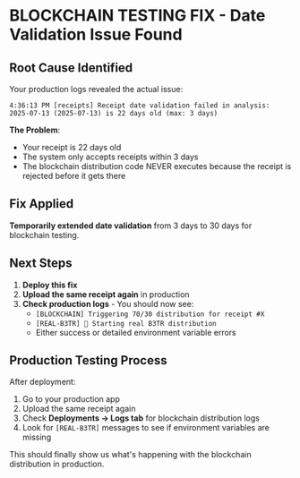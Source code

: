 # BLOCKCHAIN TESTING FIX - Date Validation Issue Found

## Root Cause Identified
Your production logs revealed the actual issue:

```
4:36:13 PM [receipts] Receipt date validation failed in analysis: 2025-07-13 (2025-07-13) is 22 days old (max: 3 days)
```

**The Problem**: 
- Your receipt is 22 days old
- The system only accepts receipts within 3 days
- The blockchain distribution code NEVER executes because the receipt is rejected before it gets there

## Fix Applied
**Temporarily extended date validation** from 3 days to 30 days for blockchain testing.

## Next Steps
1. **Deploy this fix**
2. **Upload the same receipt again** in production
3. **Check production logs** - You should now see:
   - `[BLOCKCHAIN] Triggering 70/30 distribution for receipt #X`
   - `[REAL-B3TR] 🚀 Starting real B3TR distribution`
   - Either success or detailed environment variable errors

## Production Testing Process
After deployment:
1. Go to your production app
2. Upload the same receipt again
3. Check **Deployments → Logs tab** for blockchain distribution logs
4. Look for `[REAL-B3TR]` messages to see if environment variables are missing

This should finally show us what's happening with the blockchain distribution in production.